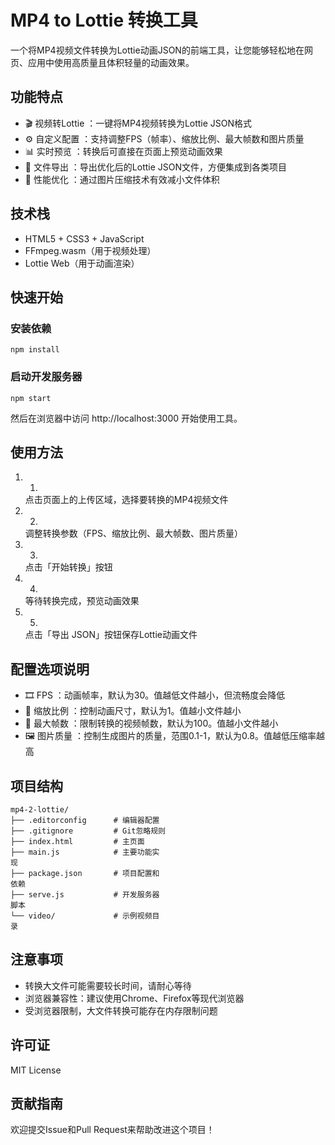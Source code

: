 # MP4 to Lottie 转换工具
一个将MP4视频文件转换为Lottie动画JSON的前端工具，让您能够轻松地在网页、应用中使用高质量且体积轻量的动画效果。

## 功能特点
- 🎬 视频转Lottie ：一键将MP4视频转换为Lottie JSON格式
- ⚙️ 自定义配置 ：支持调整FPS（帧率）、缩放比例、最大帧数和图片质量
- 📊 实时预览 ：转换后可直接在页面上预览动画效果
- 📁 文件导出 ：导出优化后的Lottie JSON文件，方便集成到各类项目
- 🚀 性能优化 ：通过图片压缩技术有效减小文件体积
## 技术栈
- HTML5 + CSS3 + JavaScript
- FFmpeg.wasm（用于视频处理）
- Lottie Web（用于动画渲染）
## 快速开始
### 安装依赖
```
npm install
```
### 启动开发服务器
```
npm start
```
然后在浏览器中访问 http://localhost:3000 开始使用工具。

## 使用方法
1. 1.
   点击页面上的上传区域，选择要转换的MP4视频文件
2. 2.
   调整转换参数（FPS、缩放比例、最大帧数、图片质量）
3. 3.
   点击「开始转换」按钮
4. 4.
   等待转换完成，预览动画效果
5. 5.
   点击「导出 JSON」按钮保存Lottie动画文件
## 配置选项说明
- 🎞️ FPS ：动画帧率，默认为30。值越低文件越小，但流畅度会降低
- 📏 缩放比例 ：控制动画尺寸，默认为1。值越小文件越小
- 🎯 最大帧数 ：限制转换的视频帧数，默认为100。值越小文件越小
- 🖼️ 图片质量 ：控制生成图片的质量，范围0.1-1，默认为0.8。值越低压缩率越高
## 项目结构
```
mp4-2-lottie/
├── .editorconfig      # 编辑器配置
├── .gitignore         # Git忽略规则
├── index.html         # 主页面
├── main.js            # 主要功能实
现
├── package.json       # 项目配置和
依赖
├── serve.js           # 开发服务器
脚本
└── video/             # 示例视频目
录
```
## 注意事项
- 转换大文件可能需要较长时间，请耐心等待
- 浏览器兼容性：建议使用Chrome、Firefox等现代浏览器
- 受浏览器限制，大文件转换可能存在内存限制问题
## 许可证
MIT License

## 贡献指南
欢迎提交Issue和Pull Request来帮助改进这个项目！